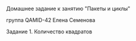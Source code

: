 Домашнее задание к занятию "Пакеты и циклы"

группа QAMID-42 Елена Семенова

Задание  1. Количество квадратов 
